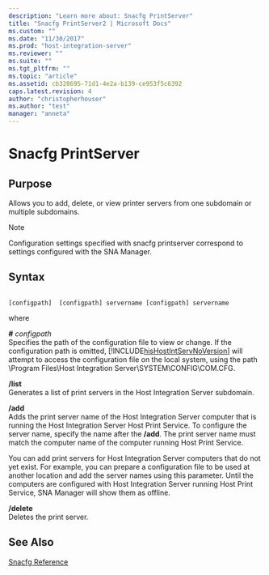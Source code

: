 ```yaml
---
description: "Learn more about: Snacfg PrintServer"
title: "Snacfg PrintServer2 | Microsoft Docs"
ms.custom: ""
ms.date: "11/30/2017"
ms.prod: "host-integration-server"
ms.reviewer: ""
ms.suite: ""
ms.tgt_pltfrm: ""
ms.topic: "article"
ms.assetid: cb328695-71d1-4e2a-b139-ce953f5c6392
caps.latest.revision: 4
author: "christopherhouser"
ms.author: "test"
manager: "anneta"
---
```

# Snacfg PrintServer
## Purpose  
 Allows you to add, delete, or view printer servers from one subdomain or multiple subdomains.  
  
> [!NOTE]
>  Configuration settings specified with snacfg printserver correspond to settings configured with the SNA Manager.  
  
## Syntax  
  
```  
  
[configpath]  [configpath] servername [configpath] servername  
```  
  
 where  
  
 **#** *configpath*  
 Specifies the path of the configuration file to view or change. If the configuration path is omitted, [!INCLUDE[hisHostIntServNoVersion](../includes/hishostintservnoversion-md.md)] will attempt to access the configuration file on the local system, using the path \Program Files\Host Integration Server\SYSTEM\CONFIG\COM.CFG.  
  
 **/list**  
 Generates a list of print servers in the Host Integration Server subdomain.  
  
 **/add**  
 Adds the print server name of the Host Integration Server computer that is running the Host Integration Server Host Print Service. To configure the server name, specify the name after the **/add**. The print server name must match the computer name of the computer running Host Print Service.  
  
 You can add print servers for Host Integration Server computers that do not yet exist. For example, you can prepare a configuration file to be used at another location and add the server names using this parameter. Until the computers are configured with Host Integration Server running Host Print Service, SNA Manager will show them as offline.  
  
 **/delete**  
 Deletes the print server.  
  
## See Also  
 [Snacfg Reference](../core/snacfg-reference2.md)
